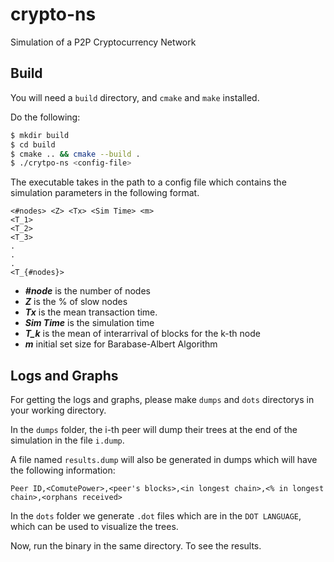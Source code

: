 # crypto-ns

Simulation of a P2P Cryptocurrency Network

## Build

You will need a `build` directory, and `cmake` and `make` installed.

Do the following:
```bash
$ mkdir build
$ cd build
$ cmake .. && cmake --build .
$ ./crytpo-ns <config-file>
```

The executable takes in the path to a config file which contains the simulation parameters in the following format.

```
<#nodes> <Z> <Tx> <Sim Time> <m>
<T_1>
<T_2>
<T_3>
.
.
.
<T_{#nodes}>
```
* ***#node*** is the number of nodes
* ***Z*** is the % of slow nodes
* ***Tx*** is the mean transaction time.
* ***Sim Time*** is the simulation time
* ***T_k*** is the mean of interarrival of blocks for the k-th node
* ***m*** initial set size for Barabase-Albert Algorithm 

## Logs and Graphs

For getting the logs and graphs, please make `dumps` and `dots` directorys in your working directory. 

In the `dumps` folder, the i-th peer will dump their trees at the end of the simulation in the file `i.dump`.

A file named `results.dump` will also be generated in dumps which will have the following information:
```
Peer ID,<ComutePower>,<peer's blocks>,<in longest chain>,<% in longest chain>,<orphans received>
```


In the `dots` folder we generate `.dot` files which are in the `DOT LANGUAGE`, which can be used to visualize the trees.

Now, run the binary in the same directory. To see the results.